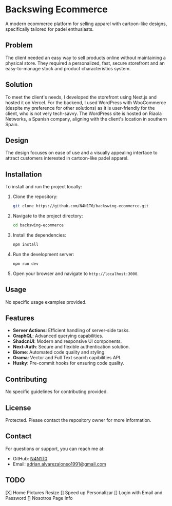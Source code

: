 # Backswing Ecommerce

A modern ecommerce platform for selling apparel with cartoon-like designs, specifically tailored for padel enthusiasts.

## Problem

The client needed an easy way to sell products online without maintaining a physical store. They required a personalized, fast, secure storefront and an easy-to-manage stock and product characteristics system.

## Solution

To meet the client's needs, I developed the storefront using Next.js and hosted it on Vercel. For the backend, I used WordPress with WooCommerce (despite my preference for other solutions) as it is user-friendly for the client, who is not very tech-savvy. The WordPress site is hosted on Riaola Networks, a Spanish company, aligning with the client's location in southern Spain.

## Design

The design focuses on ease of use and a visually appealing interface to attract customers interested in cartoon-like padel apparel.

## Installation

To install and run the project locally:

1. Clone the repository:
   ```sh
   git clone https://github.com/N4N1T0/backswing-ecommerce.git
   ```
2. Navigate to the project directory:
   ```sh
   cd backswing-ecommerce
   ```
3. Install the dependencies:
   ```sh
   npm install
   ```
4. Run the development server:
   ```sh
   npm run dev
   ```
5. Open your browser and navigate to `http://localhost:3000`.

## Usage

No specific usage examples provided.

## Features

- **Server Actions**: Efficient handling of server-side tasks.
- **GraphQL**: Advanced querying capabilities.
- **ShadcnUI**: Modern and responsive UI components.
- **Next-Auth**: Secure and flexible authentication solution.
- **Biome**: Automated code quality and styling.
- **Orama**: Vector and Full Text search capibilities API.
- **Husky**: Pre-commit hooks for ensuring code quality.

## Contributing

No specific guidelines for contributing provided.

## License

Protected. Please contact the repository owner for more information.

## Contact

For questions or support, you can reach me at:
- GitHub: [N4N1T0](https://github.com/N4N1T0)
- Email: [adrian.alvarezalonso1991@gmail.com](mailto:adrian.alvarezalonso1991@gmail.com)

## TODO
[X] Home Pictures Resize
[] Speed up Personalizar
[] Login with Email and Password
[] Nosotros Page Info